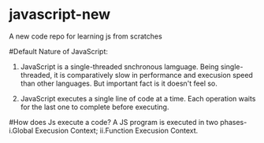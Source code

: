 # javascript-new
A new code repo for learning js from scratches

#Default Nature of JavaScript:
1. JavaScript is a single-threaded snchronous lamguage. Being single-threaded, it is comparatively slow in performance and execusion speed than other languages. But important fact is it doesn't feel so.  

2. JavaScript executes a single line of code at a time.
    Each operation waits for the last one to complete before executing.   

#How does Js execute a code?
A JS program is executed in two phases- i.Global Execusion Context;  ii.Function Execusion Context.